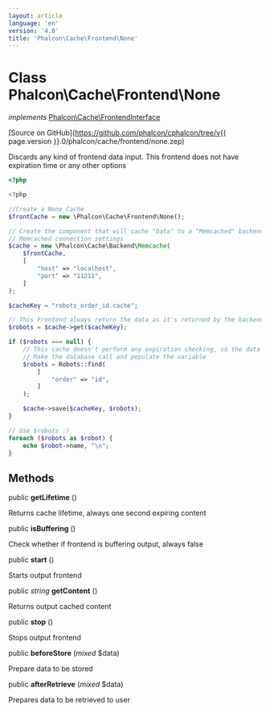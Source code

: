 ```yaml
---
layout: article
language: 'en'
version: '4.0'
title: 'Phalcon\Cache\Frontend\None'
---
```

# Class **Phalcon\Cache\Frontend\None**

*implements* [Phalcon\Cache\FrontendInterface](Phalcon_Cache_FrontendInterface)

[Source on GitHub](https://github.com/phalcon/cphalcon/tree/v{{ page.version }}.0/phalcon/cache/frontend/none.zep)

Discards any kind of frontend data input. This frontend does not have expiration time or any other options

```php
<?php

<?php

//Create a None Cache
$frontCache = new \Phalcon\Cache\Frontend\None();

// Create the component that will cache "Data" to a "Memcached" backend
// Memcached connection settings
$cache = new \Phalcon\Cache\Backend\Memcache(
    $frontCache,
    [
        "host" => "localhost",
        "port" => "11211",
    ]
);

$cacheKey = "robots_order_id.cache";

// This Frontend always return the data as it's returned by the backend
$robots = $cache->get($cacheKey);

if ($robots === null) {
    // This cache doesn't perform any expiration checking, so the data is always expired
    // Make the database call and populate the variable
    $robots = Robots::find(
        [
            "order" => "id",
        ]
    );

    $cache->save($cacheKey, $robots);
}

// Use $robots :)
foreach ($robots as $robot) {
    echo $robot->name, "\n";
}

```


## Methods
public  **getLifetime** ()

Returns cache lifetime, always one second expiring content



public  **isBuffering** ()

Check whether if frontend is buffering output, always false



public  **start** ()

Starts output frontend



public *string* **getContent** ()

Returns output cached content



public  **stop** ()

Stops output frontend



public  **beforeStore** (*mixed* $data)

Prepare data to be stored



public  **afterRetrieve** (*mixed* $data)

Prepares data to be retrieved to user



